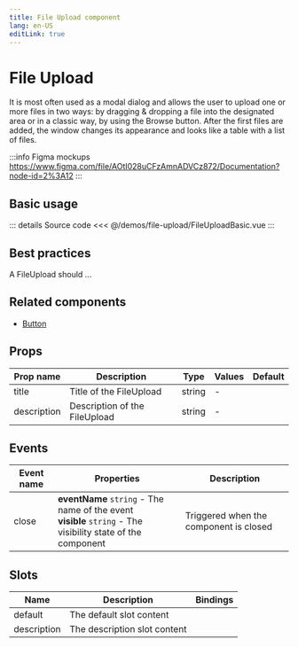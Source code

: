 ```yaml
---
title: File Upload component
lang: en-US
editLink: true
---
```


# File Upload

It is most often used as a modal dialog and allows the user to upload one or more files in two ways: by dragging & dropping a file into the designated area or in a classic way, by using the Browse button. After the first files are added, the window changes its appearance and looks like a table with a list of files.

:::info Figma mockups
https://www.figma.com/file/AOtI028uCFzAmnADVCz872/Documentation?node-id=2%3A12
:::

## Basic usage

<FileUploadBasic />

::: details Source code
<<< @/demos/file-upload/FileUploadBasic.vue
:::

## Best practices

A FileUpload should ...

## Related components

- [Button](/components/button/button.doc)

## Props

| Prop name   | Description                   | Type   | Values | Default |
| ----------- | ----------------------------- | ------ | ------ | ------- |
| title       | Title of the FileUpload       | string | -      |         |
| description | Description of the FileUpload | string | -      |         |

## Events

| Event name | Properties                                                                                                      | Description                            |
| ---------- | --------------------------------------------------------------------------------------------------------------- | -------------------------------------- |
| close      | **eventName** `string` - The name of the event<br/>**visible** `string` - The visibility state of the component | Triggered when the component is closed |

## Slots

| Name        | Description                  | Bindings |
| ----------- | ---------------------------- | -------- |
| default     | The default slot content     |          |
| description | The description slot content |          |
